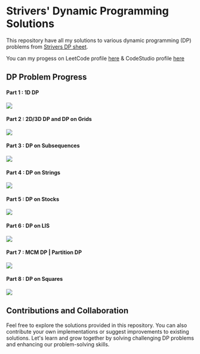 # Strivers' Dynamic Programming Solutions

This repository have all my solutions to various dynamic programming (DP) problems from [Strivers DP sheet](https://takeuforward.org/dynamic-programming/striver-dp-series-dynamic-programming-problems/).

You can my progess on LeetCode profile [here](https://leetcode.com/gl01/) & CodeStudio profile [here](https://www.codingninjas.com/codestudio/profile/gl01)

## DP Problem Progress
#### Part 1 : 1D DP
![](https://geps.dev/progress/100?dangerColor=81c784&warningColor=ffb74d&successColor=81c784)
#### Part 2 : 2D/3D DP and DP on Grids
![](https://geps.dev/progress/100?dangerColor=81c784&warningColor=ffb74d&successColor=81c784)
#### Part 3 : DP on Subsequences
![](https://geps.dev/progress/92?dangerColor=81c784&warningColor=ffb74d&successColor=81c784)
#### Part 4 : DP on Strings
![](https://geps.dev/progress/100?dangerColor=81c784&warningColor=ffb74d&successColor=81c784)
#### Part 5 : DP on Stocks
![](https://geps.dev/progress/100?dangerColor=81c784&warningColor=ffb74d&successColor=81c784)
#### Part 6 : DP on LIS
![](https://geps.dev/progress/100?dangerColor=81c784&warningColor=ffb74d&successColor=81c784)
#### Part 7 : MCM DP | Partition DP
![](https://geps.dev/progress/0?dangerColor=81c784&warningColor=ffb74d&successColor=81c784)
#### Part 8 : DP on Squares
![](https://geps.dev/progress/0?dangerColor=81c784&warningColor=ffb74d&successColor=81c784)


## Contributions and Collaboration

Feel free to explore the solutions provided in this repository. You can also contribute your own implementations or suggest improvements to existing solutions. Let's learn and grow together by solving challenging DP problems and enhancing our problem-solving skills.
